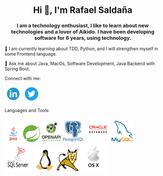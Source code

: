
<!-- centralizar el h1 -->
<div align="center">
<h1>Hi 👋, I'm Rafael Saldaña</h1>
</div>
<h3 align="center">
I am a technology enthusiast, I like to learn about new technologies and a lover of Aikido. I have been developing software for 6 years, using technology.
</h3>
🌱 I am currently learning about TDD, Python, and I will strengthen myself in some Frontend language.

💬 Ask me about Java, MacOs, Software Development, Java Backend with Spring Boot.
<div>

Connect with me:


[<img height="55" src="/resources/linkedin.png" width="55"/>](https://www.linkedin.com/in/rafael-saldaña-richardson-8b4146b8)
[<img height="55" src="/resources/pngegg.png" width="55"/>](https://twitter.com/rsaldanar)
</div>

Languages and Tools:


[<img height="55" src="/resources/java.png" width="55"/>](https://www.java.com/es/)
[<img height="55" src="/resources/clipart300342.png" width="55"/>](https://spring.io)
[<img height="65" src="/resources/pngwing.com.png" width="65"/>](https://www.openapis.org)
[<img height="70" src="/resources/pngwing.com-2.png" width="70"/>](https://www.postgresql.org)
[<img height="80" src="/resources/pngwing.com-3.png" width="80"/>](https://www.oracle.com)
[<img height="70" src="/resources/pngwing.com-4.png" width="70"/>](https://www.mysql.com)
[<img height="90" src="/resources/pngwing.com-5.png" width="90"/>](https://www.microsoft.com/en-us/sql-server/sql-server-downloads)
[<img height="70" src="/resources/pngwing.com-6.png" width="70"/>](https://www.linux.org)
[<img height="70" src="/resources/tomcat.png" width="70"/>](https://tomcat.apache.org)
[<img height="90" src="/resources/3-2-os-x-thumb.png" width="90"/>](https://www.apple.com/macos/)

